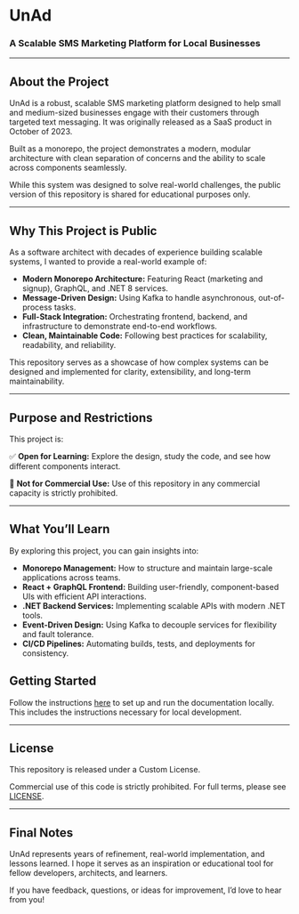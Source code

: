 # UnAd

### A Scalable SMS Marketing Platform for Local Businesses

---

## About the Project

UnAd is a robust, scalable SMS marketing platform designed to help small and medium-sized businesses engage with their customers through targeted text messaging.  It was originally released as a SaaS product in October of 2023.

Built as a monorepo, the project demonstrates a modern, modular architecture with clean separation of concerns and the ability to scale across components seamlessly.

While this system was designed to solve real-world challenges, the public version of this repository is shared for educational purposes only.

---

## Why This Project is Public

As a software architect with decades of experience building scalable systems, I wanted to provide a real-world example of:

- **Modern Monorepo Architecture:** Featuring React (marketing and signup), GraphQL, and .NET 8 services.
- **Message-Driven Design:** Using Kafka to handle asynchronous, out-of-process tasks.
- **Full-Stack Integration:** Orchestrating frontend, backend, and infrastructure to demonstrate end-to-end workflows.
- **Clean, Maintainable Code:** Following best practices for scalability, readability, and reliability.

This repository serves as a showcase of how complex systems can be designed and implemented for clarity, extensibility, and long-term maintainability.

---

## Purpose and Restrictions

This project is:

✅ **Open for Learning:** Explore the design, study the code, and see how different components interact.

🚫 **Not for Commercial Use:** Use of this repository in any commercial capacity is strictly prohibited.

---

## What You’ll Learn

By exploring this project, you can gain insights into:

- **Monorepo Management:** How to structure and maintain large-scale applications across teams.
- **React + GraphQL Frontend:** Building user-friendly, component-based UIs with efficient API interactions.
- **.NET Backend Services:** Implementing scalable APIs with modern .NET tools.
- **Event-Driven Design:** Using Kafka to decouple services for flexibility and fault tolerance.
- **CI/CD Pipelines:** Automating builds, tests, and deployments for consistency.

## Getting Started

Follow the instructions [here](mkdocs) to set up and run the documentation locally. This includes the instructions necessary for local development.

---

## License

This repository is released under a Custom License.

Commercial use of this code is strictly prohibited. For full terms, please see [LICENSE](LICENSE).

---

## Final Notes

UnAd represents years of refinement, real-world implementation, and lessons learned. I hope it serves as an inspiration or educational tool for fellow developers, architects, and learners.

If you have feedback, questions, or ideas for improvement, I’d love to hear from you!
